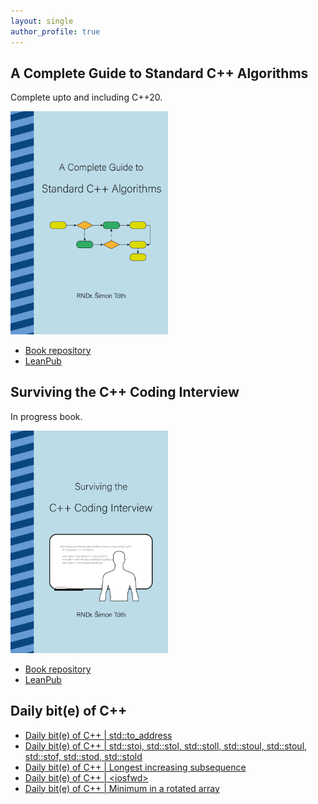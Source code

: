 ```yaml
---
layout: single
author_profile: true
---
```


## A Complete Guide to Standard C++ Algorithms

Complete upto and including C++20.

[<img src="assets/images/book_algorithms_cover.png" width="50%">](https://leanpub.com/cpp-algorithms-guide)

- [Book repository](https://github.com/HappyCerberus/book-cpp-algorithms)
- [LeanPub](https://leanpub.com/cpp-algorithms-guide)

## Surviving the C++ Coding Interview

In progress book.

[<img src="assets/images/book_coding_interview_cover.png" width="50%">](https://leanpub.com/cpp-coding-interview)

- [Book repository](https://leanpub.com/cpp-coding-interview)
- [LeanPub](https://leanpub.com/cpp-coding-interview)

## Daily bit(e) of C++

<ul>
<!-- SUBSTACK:START --><li><a href="https://simontoth.substack.com/p/daily-bite-of-c-stdto_address">Daily bit&lpar;e&rpar; of C++ | std::to_address</a></li><li><a href="https://simontoth.substack.com/p/daily-bite-of-c-stdstoi-stdstol-stdstoll">Daily bit&lpar;e&rpar; of C++ | std::stoi, std::stol, std::stoll, std::stoul, std::stoul, std::stof, std::stod, std::stold</a></li><li><a href="https://simontoth.substack.com/p/daily-bite-of-c-longest-increasing-bbf">Daily bit&lpar;e&rpar; of C++ | Longest increasing subsequence</a></li><li><a href="https://simontoth.substack.com/p/daily-bite-of-c-iosfwd">Daily bit&lpar;e&rpar; of C++ | &lt;iosfwd&gt;</a></li><li><a href="https://simontoth.substack.com/p/daily-bite-of-c-minimum-in-a-rotated">Daily bit&lpar;e&rpar; of C++ | Minimum in a rotated array</a></li><!-- SUBSTACK:END -->
</ul>
